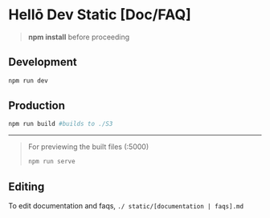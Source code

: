 # Hellō Dev Static [Doc/FAQ]

> **npm install** before proceeding

## Development
```bash
npm run dev
```
## Production
```bash
npm run build #builds to ./S3
```
---

> For previewing the built files (:5000)
>
> ```bash
> npm run serve
> ```

## Editing

To edit documentation and faqs, `./	static/[documentation | faqs].md`
